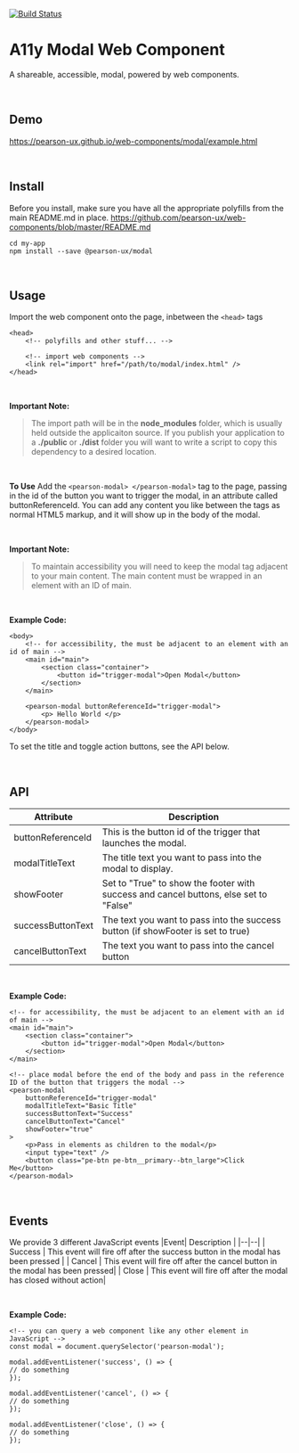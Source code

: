 
[![Build Status](https://travis-ci.com/pearson-ux/web-components.svg?token=yRiZW31ciCX2AwmRD34E&branch=master)](https://travis-ci.com/pearson-ux/web-components)

# A11y Modal Web Component

A shareable, accessible, modal, powered by web components.

<br>

## Demo
https://pearson-ux.github.io/web-components/modal/example.html

<br>

## Install
Before you install, make sure you have all the appropriate polyfills from the main README.md in place.
https://github.com/pearson-ux/web-components/blob/master/README.md

    cd my-app
    npm install --save @pearson-ux/modal
 
<br>

## Usage

Import the web component onto the page, inbetween the `<head>` tags

    <head>
	    <!-- polyfills and other stuff... -->
	    
	    <!-- import web components -->
	    <link rel="import" href="/path/to/modal/index.html" />
	</head>

<br>

**Important Note:**

> The import path will be in the **node_modules** folder, which is
> usually held outside the applicaiton source.  If you publish your
> application to a **./public** or **./dist** folder you will want to
> write a script to copy this dependency to a desired location.

<br>

**To Use**
Add the `<pearson-modal> </pearson-modal>` tag to the page, passing in the id of the button you want to trigger the modal, in an attribute called buttonReferenceId.  You can add any content you like between the tags as normal HTML5 markup, and it will show up in the body of the modal.

<br>

**Important Note:**  

> To maintain accessibility you will need to keep the modal tag adjacent
> to your main content.  The main content must be wrapped in an element
> with an ID of main.
> 

<br>

**Example Code:** 

    <body>
	    <!-- for accessibility, the must be adjacent to an element with an id of main -->
	    <main id="main">
	    	<section class="container">
	    		<button id="trigger-modal">Open Modal</button>
	    	</section>
	    </main>
	    
	    <pearson-modal buttonReferenceId="trigger-modal">
	    	<p> Hello World </p>
	    </pearson-modal>
    </body>

To set the title and toggle action buttons, see the API below.

<br>

## API 

| Attribute |  Description|
|--|--|
|buttonReferenceId  | This is the button id of the trigger that launches the modal. |
|modalTitleText  | The title text you want to pass into the modal to display. |
| showFooter | Set to "True" to show the footer with success and cancel buttons, else set to "False"|
|successButtonText | The text you want to pass into the success button (if showFooter is set to true)|
|cancelButtonText | The text you want to pass into the cancel button

<br>

**Example Code:** 

    <!-- for accessibility, the must be adjacent to an element with an id of main -->
    <main id="main">
    	<section class="container">
    		<button id="trigger-modal">Open Modal</button>
    	</section>
    </main>

    <!-- place modal before the end of the body and pass in the reference ID of the button that triggers the modal -->
    <pearson-modal
    	buttonReferenceId="trigger-modal"
    	modalTitleText="Basic Title"
    	successButtonText="Success"
    	cancelButtonText="Cancel"
    	showFooter="true"
    >
		<p>Pass in elements as children to the modal</p>
		<input type="text" />
		<button class="pe-btn pe-btn__primary--btn_large">Click Me</button>
    </pearson-modal>

<br>

## Events
We provide 3 different JavaScript events
|Event| Description |
|--|--|
| Success | This event will fire off after the success button in the modal has been pressed |
| Cancel |  This event will fire off after the cancel button in the modal has been pressed|
| Close |  This event will fire off after the modal has closed without action|

<br>

**Example Code:**

    <!-- you can query a web component like any other element in JavaScript -->
    const modal = document.querySelector('pearson-modal');

    modal.addEventListener('success', () => {  
    // do something
    });
    
    modal.addEventListener('cancel', () => {  
    // do something
    });
    
    modal.addEventListener('close', () => {  
    // do something
    });



